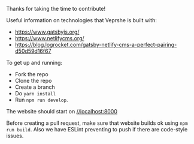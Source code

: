 Thanks for taking the time to contribute!

Useful information on technologies that Veprshe is built with:
* https://www.gatsbyjs.org/
* https://www.netlifycms.org/
* https://blog.logrocket.com/gatsby-netlify-cms-a-perfect-pairing-d50d59d16f67

To get up and running:
* Fork the repo
* Clone the repo
* Create a branch
* Do `yarn install`
* Run `npm run develop`.

The website should start on [//localhost:8000](//localhost:8000)

Before creating a pull request, make sure that website builds ok using `npm run build`.
Also we have ESLint preventing to push if there are code-style issues.
